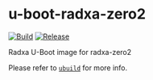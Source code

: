 # u-boot-radxa-zero2

[![Build](https://github.com/radxa-pkg/u-boot-radxa-zero2/actions/workflows/build.yml/badge.svg)](https://github.com/radxa-pkg/u-boot-radxa-zero2/actions/workflows/build.yml) [![Release](https://github.com/radxa-pkg/u-boot-radxa-zero2/actions/workflows/release.yml/badge.svg)](https://github.com/radxa-pkg/u-boot-radxa-zero2/actions/workflows/release.yml)

Radxa U-Boot image for radxa-zero2

Please refer to [`ubuild`](https://github.com/radxa-repo/ubuild/) for more info.